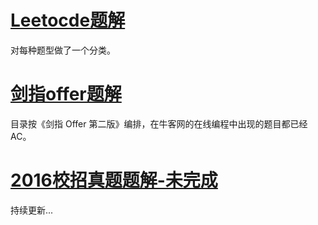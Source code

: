 # [Leetocde题解](https://github.com/CyC2018/CodeInterview/blob/master/Leetocde%E9%A2%98%E8%A7%A3.md)

对每种题型做了一个分类。

# [剑指offer题解](https://github.com/CyC2018/CodeInterview/blob/master/%E5%89%91%E6%8C%87offer%E9%A2%98%E8%A7%A3.md)

目录按《剑指 Offer 第二版》编排，在牛客网的在线编程中出现的题目都已经 AC。

# [2016校招真题题解-未完成](https://github.com/CyC2018/CodeInterview/blob/master/2016%E6%A0%A1%E6%8B%9B%E7%9C%9F%E9%A2%98%E9%A2%98%E8%A7%A3.md)

持续更新...

